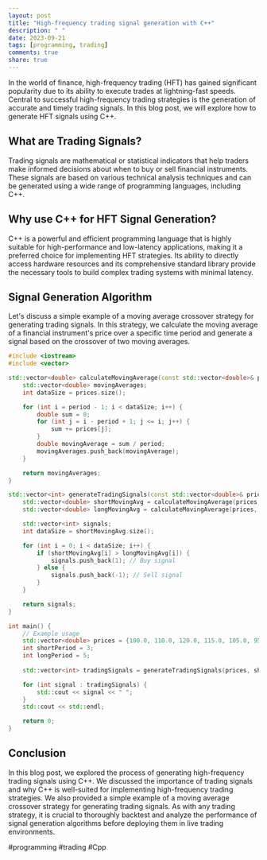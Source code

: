 ```yaml
---
layout: post
title: "High-frequency trading signal generation with C++"
description: " "
date: 2023-09-21
tags: [programming, trading]
comments: true
share: true
---
```


In the world of finance, high-frequency trading (HFT) has gained significant popularity due to its ability to execute trades at lightning-fast speeds. Central to successful high-frequency trading strategies is the generation of accurate and timely trading signals. In this blog post, we will explore how to generate HFT signals using C++.

## What are Trading Signals?

Trading signals are mathematical or statistical indicators that help traders make informed decisions about when to buy or sell financial instruments. These signals are based on various technical analysis techniques and can be generated using a wide range of programming languages, including C++.

## Why use C++ for HFT Signal Generation?

C++ is a powerful and efficient programming language that is highly suitable for high-performance and low-latency applications, making it a preferred choice for implementing HFT strategies. Its ability to directly access hardware resources and its comprehensive standard library provide the necessary tools to build complex trading systems with minimal latency.

## Signal Generation Algorithm

Let's discuss a simple example of a moving average crossover strategy for generating trading signals. In this strategy, we calculate the moving average of a financial instrument's price over a specific time period and generate a signal based on the crossover of two moving averages.

```cpp
#include <iostream>
#include <vector>

std::vector<double> calculateMovingAverage(const std::vector<double>& prices, int period) {
    std::vector<double> movingAverages;
    int dataSize = prices.size();

    for (int i = period - 1; i < dataSize; i++) {
        double sum = 0;
        for (int j = i - period + 1; j <= i; j++) {
            sum += prices[j];
        }
        double movingAverage = sum / period;
        movingAverages.push_back(movingAverage);
    }

    return movingAverages;
}

std::vector<int> generateTradingSignals(const std::vector<double>& prices, int shortPeriod, int longPeriod) {
    std::vector<double> shortMovingAvg = calculateMovingAverage(prices, shortPeriod);
    std::vector<double> longMovingAvg = calculateMovingAverage(prices, longPeriod);

    std::vector<int> signals;
    int dataSize = shortMovingAvg.size();

    for (int i = 0; i < dataSize; i++) {
        if (shortMovingAvg[i] > longMovingAvg[i]) {
            signals.push_back(1); // Buy signal
        } else {
            signals.push_back(-1); // Sell signal
        }
    }

    return signals;
}

int main() {
    // Example usage
    std::vector<double> prices = {100.0, 110.0, 120.0, 115.0, 105.0, 95.0};
    int shortPeriod = 3;
    int longPeriod = 5;
    
    std::vector<int> tradingSignals = generateTradingSignals(prices, shortPeriod, longPeriod);

    for (int signal : tradingSignals) {
        std::cout << signal << " ";
    }
    std::cout << std::endl;

    return 0;
}
```

## Conclusion

In this blog post, we explored the process of generating high-frequency trading signals using C++. We discussed the importance of trading signals and why C++ is well-suited for implementing high-frequency trading strategies. We also provided a simple example of a moving average crossover strategy for generating trading signals. As with any trading strategy, it is crucial to thoroughly backtest and analyze the performance of signal generation algorithms before deploying them in live trading environments.

#programming #trading #Cpp